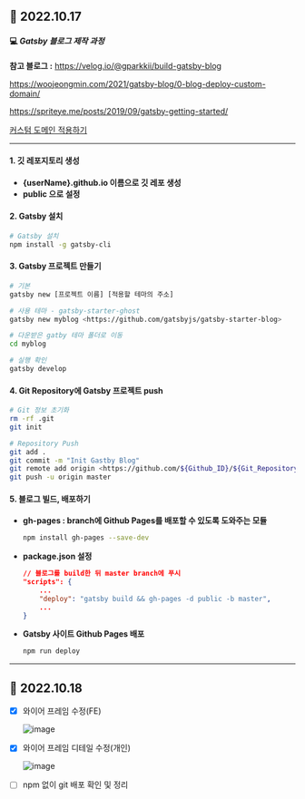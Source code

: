 ## 📅 2022.10.17

#### 💻 **_Gatsby 블로그 제작 과정_**

**참고 블로그 :** https://velog.io/@gparkkii/build-gatsby-blog

https://woojeongmin.com/2021/gatsby-blog/0-blog-deploy-custom-domain/

https://spriteye.me/posts/2019/09/gatsby-getting-started/

[커스텀 도메인 적용하기](https://woojeongmin.com/2021/gatsby-blog/0-blog-deploy-custom-domain/)

---

#### 1. 깃 레포지토리 생성

- **{userName}.github.io 이름으로 깃 레포 생성**
- **public 으로 설정**

#### 2. Gatsby 설치

```bash
# Gatsby 설치
npm install -g gatsby-cli
```

#### 3. Gatsby 프로젝트 만들기

```bash
# 기본
gatsby new [프로젝트 이름] [적용할 테마의 주소]

# 사용 테마 - gatsby-starter-ghost
gatsby new myblog <https://github.com/gatsbyjs/gatsby-starter-blog>

# 다운받은 gatby 테마 폴더로 이동
cd myblog

# 실행 확인
gatsby develop
```

#### 4. Git Repository에 Gatsby 프로젝트 push

```bash
# Git 정보 초기화
rm -rf .git
git init

# Repository Push
git add .
git commit -m "Init Gastby Blog"
git remote add origin <https://github.com/${Github_ID}/${Git_Repository_Name}.git>
git push -u origin master
```

#### 5. **블로그 빌드, 배포하기**

- **gh-pages : branch에 Github Pages를 배포할 수 있도록 도와주는 모듈**

  ```bash
  npm install gh-pages --save-dev
  ```

- **package.json 설정**

  ```json
  // 블로그를 build한 뒤 master branch에 푸시
  "scripts": {
      ...
      "deploy": "gatsby build && gh-pages -d public -b master",
      ...
  }
  ```

- **Gatsby 사이트 Github Pages 배포**

  ```bash
  npm run deploy
  ```

---

## 📅 2022.10.18

- [x] 와이어 프레임 수정(FE)

  ![image](https://user-images.githubusercontent.com/83412032/196413183-154f9a36-c26d-4529-8fcb-e9df5135f159.png)

- [x] 와이어 프레임 디테일 수정(개인)

  ![image](https://user-images.githubusercontent.com/83412032/196521607-73a38692-366a-407a-9eca-ac43501d816e.png)

- [ ] npm 없이 git 배포 확인 및 정리
